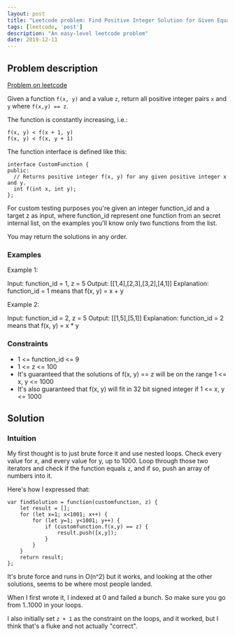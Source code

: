 ```yaml
---
layout: post
title: "Leetcode problem: Find Positive Integer Solution for Given Equation"
tags: [leetcode, 'post']
description: "An easy-level leetcode problem"
date: 2019-12-11
---
```



## Problem description

[Problem on leetcode](https://leetcode.com/problems/find-positive-integer-solution-for-a-given-equation/)

Given a function `f(x, y)` and a value `z`, return all positive integer pairs `x` and `y` where `f(x,y) == z`.

The function is constantly increasing, i.e.:

```
f(x, y) < f(x + 1, y)
f(x, y) < f(x, y + 1)
```

The function interface is defined like this: 

```
interface CustomFunction {
public:
  // Returns positive integer f(x, y) for any given positive integer x and y.
  int f(int x, int y);
};
```

For custom testing purposes you're given an integer function_id and a target z as input, where function_id represent one function from an secret internal list, on the examples you'll know only two functions from the list.  

You may return the solutions in any order.

### Examples

Example 1:

Input: function_id = 1, z = 5
Output: [[1,4],[2,3],[3,2],[4,1]]
Explanation: function_id = 1 means that f(x, y) = x + y

Example 2:

Input: function_id = 2, z = 5
Output: [[1,5],[5,1]]
Explanation: function_id = 2 means that f(x, y) = x * y

### Constraints

* 1 <= function_id <= 9
* 1 <= z <= 100
* It's guaranteed that the solutions of f(x, y) == z will be on the range 1 <= x, y <= 1000
* It's also guaranteed that f(x, y) will fit in 32 bit signed integer if 1 <= x, y <= 1000

## Solution 

### Intuition 

My first thought is to just brute force it and use nested loops. Check every value for x, and every value for y, up to 1000. Loop through those two iterators and check if the function equals `z`, and if so, push an array of numbers into it.

Here's how I expressed that: 

```
var findSolution = function(customfunction, z) {
    let result = [];
    for (let x=1; x<1001; x++) {
        for (let y=1; y<1001; y++) {
            if (customfunction.f(x,y) == z) {
                result.push([x,y]);
            }
        }
    }
    return result;
};
```

It's brute force and runs in O(n^2) but it works, and looking at the other solutions, seems to be where most people landed.

When I first wrote it, I indexed at 0 and failed a bunch. So make sure you go from 1..1000 in your loops. 

I also initially set `z + 1` as the constraint on the loops, and it worked, but I think that's a fluke and not actually "correct". 
